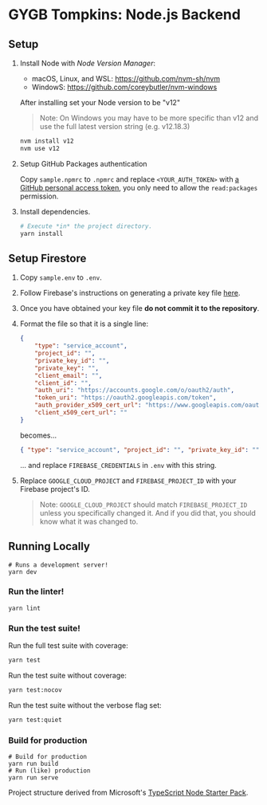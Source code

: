 # GYGB Tompkins: Node.js Backend

## Setup

1. Install Node with _Node Version Manager_:

    - macOS, Linux, and WSL: https://github.com/nvm-sh/nvm
    - WindowS: https://github.com/coreybutler/nvm-windows

    After installing set your Node version to be "v12"

    > Note: On Windows you may have to be more specific than v12 and use the full latest version string (e.g. v12.18.3)

    ```sh
    nvm install v12
    nvm use v12
    ```

2. Setup GitHub Packages authentication

    Copy `sample.npmrc` to `.npmrc` and replace `<YOUR_AUTH_TOKEN>` with [a GitHub personal access token](https://github.com/settings/tokens), you only need to allow the `read:packages` permission. 

3. Install dependencies.

    ```sh
    # Execute *in* the project directory.
    yarn install
    ```

## Setup Firestore

1. Copy `sample.env` to `.env`.

2. Follow Firebase's instructions on generating a private key file [here](https://firebase.google.com/docs/admin/setup#initialize-sdk).

3. Once you have obtained your key file **do not commit it to the repository**.

4. Format the file so that it is a single line:

    ```json
    {
        "type": "service_account",
        "project_id": "",
        "private_key_id": "",
        "private_key": "",
        "client_email": "",
        "client_id": "",
        "auth_uri": "https://accounts.google.com/o/oauth2/auth",
        "token_uri": "https://oauth2.googleapis.com/token",
        "auth_provider_x509_cert_url": "https://www.googleapis.com/oauth2/v1/certs",
        "client_x509_cert_url": ""
    }
    ```

    becomes...

    ```json
    { "type": "service_account", "project_id": "", "private_key_id": "", "private_key": "", "client_email": "", "client_id": "", "auth_uri": "https://accounts.google.com/o/oauth2/auth", "token_uri": "https://oauth2.googleapis.com/token", "auth_provider_x509_cert_url": "https://www.googleapis.com/oauth2/v1/certs", "client_x509_cert_url": "" }
      ```

    ... and replace `FIREBASE_CREDENTIALS` in `.env` with this string.

5. Replace `GOOGLE_CLOUD_PROJECT` and `FIREBASE_PROJECT_ID` with your Firebase project's ID.

    > Note: `GOOGLE_CLOUD_PROJECT` should match `FIREBASE_PROJECT_ID` unless you specifically changed it. And if you did that, you should know what it was changed to.

## Running Locally

```
# Runs a development server!
yarn dev
```

### Run the linter!

```
yarn lint
```

### Run the test suite!

Run the full test suite with coverage:

```sh
yarn test
```

Run the test suite without coverage:

```sh
yarn test:nocov
```

Run the test suite without the verbose flag set:

```sh
yarn test:quiet
```

### Build for production

```
# Build for production
yarn run build
# Run (like) production
yarn run serve
```

Project structure derived from Microsoft's [TypeScript Node Starter Pack](https://github.com/microsoft/TypeScript-Node-Starter/).

